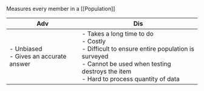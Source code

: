 Measures every member in a [[Population]]

| Adv | Dis |
| --- | --- |
| - Unbiased </br> - Gives an accurate answer  | - Takes a long time to do </br> - Costly </br> - Difficult to ensure entire population is surveyed </br> - Cannot be used when testing destroys the item </br> - Hard to process quantity of data    |